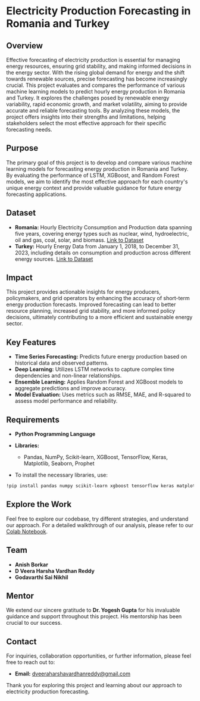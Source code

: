 # Electricity Production Forecasting in Romania and Turkey

## Overview

Effective forecasting of electricity production is essential for managing energy resources, ensuring grid stability, and making informed decisions in the energy sector. With the rising global demand for energy and the shift towards renewable sources, precise forecasting has become increasingly crucial. This project evaluates and compares the performance of various machine learning models to predict hourly energy production in Romania and Turkey. It explores the challenges posed by renewable energy variability, rapid economic growth, and market volatility, aiming to provide accurate and reliable forecasting tools. By analyzing these models, the project offers insights into their strengths and limitations, helping stakeholders select the most effective approach for their specific forecasting needs.

## Purpose

The primary goal of this project is to develop and compare various machine learning models for forecasting energy production in Romania and Turkey. By evaluating the performance of LSTM, XGBoost, and Random Forest models, we aim to identify the most effective approach for each country's unique energy context and provide valuable guidance for future energy forecasting applications.

## Dataset

- **Romania:** Hourly Electricity Consumption and Production data spanning five years, covering energy types such as nuclear, wind, hydroelectric, oil and gas, coal, solar, and biomass. [Link to Dataset](https://www.kaggle.com/datasets/stefancomanita/hourly-electricity-consumption-and-production)
- **Turkey:** Hourly Energy Data from January 1, 2018, to December 31, 2023, including details on consumption and production across different energy sources. [Link to Dataset](https://www.kaggle.com/datasets/ahmetzamanis/energy-consumption-and-pricing-trkiye-2018-2023)

## Impact

This project provides actionable insights for energy producers, policymakers, and grid operators by enhancing the accuracy of short-term energy production forecasts. Improved forecasting can lead to better resource planning, increased grid stability, and more informed policy decisions, ultimately contributing to a more efficient and sustainable energy sector.

## Key Features

- **Time Series Forecasting:** Predicts future energy production based on historical data and observed patterns.
- **Deep Learning:** Utilizes LSTM networks to capture complex time dependencies and non-linear relationships.
- **Ensemble Learning:** Applies Random Forest and XGBoost models to aggregate predictions and improve accuracy.
- **Model Evaluation:** Uses metrics such as RMSE, MAE, and R-squared to assess model performance and reliability.

## Requirements

- **Python Programming Language**
- **Libraries:**
  - Pandas, NumPy, Scikit-learn, XGBoost, TensorFlow, Keras, Matplotlib, Seaborn, Prophet

- To install the necessary libraries, use:
```bash
!pip install pandas numpy scikit-learn xgboost tensorflow keras matplotlib seaborn prophet
```

## Explore the Work

Feel free to explore our codebase, try different strategies, and understand our approach. For a detailed walkthrough of our analysis, please refer to our [Colab Notebook](https://colab.research.google.com/drive/17vtI595vjk-2lM31nkHC882MbakxMzQe?usp=sharing).

## Team

- **Anish Borkar**
- **D Veera Harsha Vardhan Reddy**
- **Godavarthi Sai Nikhil**

## Mentor

We extend our sincere gratitude to **Dr. Yogesh Gupta** for his invaluable guidance and support throughout this project. His mentorship has been crucial to our success.

## Contact

For inquiries, collaboration opportunities, or further information, please feel free to reach out to:

- **Email:** dveeraharshavardhanreddy@gmail.com

Thank you for exploring this project and learning about our approach to electricity production forecasting.
